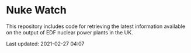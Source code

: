 # Nuke Watch

This repository includes code for retrieving the latest information available on the output of EDF nuclear power plants in the UK.

Last updated: 2021-02-27 04:07